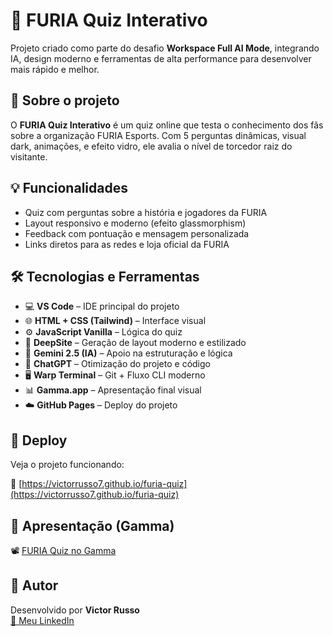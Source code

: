 # 🐆 FURIA Quiz Interativo

Projeto criado como parte do desafio **Workspace Full AI Mode**, integrando IA, design moderno e ferramentas de alta performance para desenvolver mais rápido e melhor.

## 🎯 Sobre o projeto

O **FURIA Quiz Interativo** é um quiz online que testa o conhecimento dos fãs sobre a organização FURIA Esports. Com 5 perguntas dinâmicas, visual dark, animações, e efeito vidro, ele avalia o nível de torcedor raiz do visitante.

## 💡 Funcionalidades

- Quiz com perguntas sobre a história e jogadores da FURIA
- Layout responsivo e moderno (efeito glassmorphism)
- Feedback com pontuação e mensagem personalizada
- Links diretos para as redes e loja oficial da FURIA

## 🛠️ Tecnologias e Ferramentas

- 💻 **VS Code** – IDE principal do projeto
- 🌐 **HTML + CSS (Tailwind)** – Interface visual
- ⚙️ **JavaScript Vanilla** – Lógica do quiz
- 🎨 **DeepSite** – Geração de layout moderno e estilizado
- 🔮 **Gemini 2.5 (IA)** – Apoio na estruturação e lógica
- 🧠 **ChatGPT** – Otimização do projeto e código
- 🖥️ **Warp Terminal** – Git + Fluxo CLI moderno
- 📊 **Gamma.app** – Apresentação final visual
- ☁️ **GitHub Pages** – Deploy do projeto

## 🚀 Deploy

Veja o projeto funcionando:

🔗 [https://victorrusso7.github.io/furia-quiz](https://victorrusso7.github.io/furia-quiz)

## 🎥 Apresentação (Gamma)

📽️ [FURIA Quiz no Gamma](https://gamma.app/docs/FURIA-Quiz-Interativo-Voce-e-torcedor-de-verdade-ou-so-paga-de-FU-jto58wtoew9jzlc)

## 🙋 Autor

Desenvolvido por **Victor Russo**  
[🔗 Meu LinkedIn](https://www.linkedin.com/in/victorrusso7)